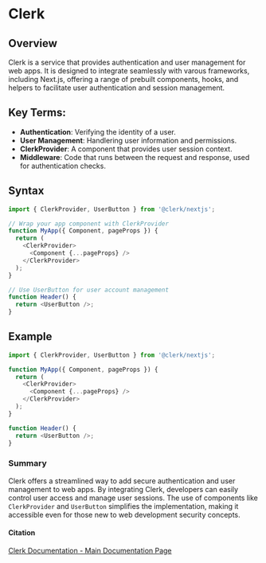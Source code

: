 # Clerk 

## Overview
Clerk is a service that provides authentication and user management for web apps. It is designed to integrate seamlessly with varous frameworks, including Next.js, offering a range of prebuilt components, hooks, and helpers to facilitate user authentication and session management. 

## Key Terms: 
- **Authentication**: Verifying the identity of a user. 
- **User Management**: Handlering user information and permissions. 
- **ClerkProvider**: A component that provides user session context. 
- **Middleware**: Code that runs between the request and response, used for authentication checks. 

## Syntax
```js
import { ClerkProvider, UserButton } from '@clerk/nextjs';

// Wrap your app component with ClerkProvider
function MyApp({ Component, pageProps }) {
  return (
    <ClerkProvider>
      <Component {...pageProps} />
    </ClerkProvider>
  );
}

// Use UserButton for user account management
function Header() {
  return <UserButton />;
}

```

## Example
```js
import { ClerkProvider, UserButton } from '@clerk/nextjs';

function MyApp({ Component, pageProps }) {
  return (
    <ClerkProvider>
      <Component {...pageProps} />
    </ClerkProvider>
  );
}

function Header() {
  return <UserButton />;
}

```

### Summary
Clerk offers a streamlined way to add secure authentication and user management to web apps. By integrating Clerk, developers can easily control user access and manage user sessions. The use of components like `ClerkProvider` and `UserButton` simplifies the implementation, making it accessible even for those new to web development security concepts. 

#### Citation
[Clerk Documentation - Main Documentation Page](https://clerk.com/docs)
